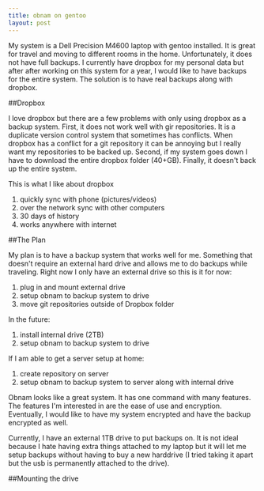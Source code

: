 ```yaml
---
title: obnam on gentoo
layout: post
---
```


My system is a Dell Precision M4600 laptop with gentoo installed. It is great for travel and moving to different rooms in the home. Unfortunately, it does not have full backups. I currently have dropbox for my personal data but after after working on this system for a year, I would like to have backups for the entire system. The solution is to have real backups along with dropbox. 

##Dropbox

I love dropbox but there are a few problems with only using dropbox as a backup system. First, it does not work well with gir repositories. It is a duplicate version control system that sometimes has conflicts. When dropbox has a conflict for a git repository it can be annoying but I really want my repositories to be backed up. Second, if my system goes down I have to download the entire dropbox folder (40+GB). Finally, it doesn't back up the entire system.

This is what I like about dropbox

1. quickly sync with phone (pictures/videos)
2. over the network sync with other computers
3. 30 days of history
4. works anywhere with internet

##The Plan

My plan is to have a backup system that works well for me. Something that doesn't require an external hard drive and allows me to do backups while traveling. Right now I only have an external drive so this is it for now:

1. plug in and mount external drive
2. setup obnam to backup system to drive
3. move git repositories outside of Dropbox folder

In the future:

1. install internal drive (2TB)
2. setup obnam to backup system to drive

If I am able to get a server setup at home:

1. create repository on server
2. setup obnam to backup system to server along with internal drive

Obnam looks like a great system. It has one command with many features. The features I'm interested in are the ease of use and encryption. Eventually, I would like to have my system encrypted and have the backup encrypted as well.

Currently, I have an external 1TB drive to put backups on. It is not ideal because I hate having extra things attached to my laptop but it will let me setup backups without having to buy a new harddrive (I tried taking it apart but the usb is permanently attached to the drive).

##Mounting the drive
